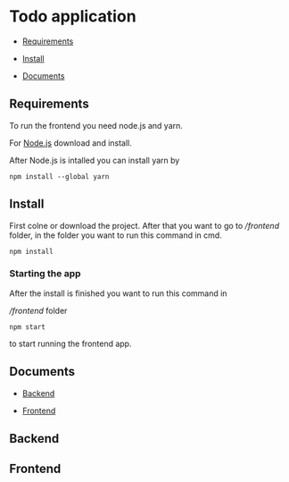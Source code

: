 # Todo application

- [Requirements](#requirements)

- [Install](#install)

- [Documents](#documents)
  
  

## Requirements

To run the frontend you need  node.js and yarn.

For [Node.js](https://nodejs.org/en/) download and install.

After Node.js is intalled you can install yarn by

`npm install --global yarn`

## Install

First colne or download the project. After that you want to go to */frontend* folder, in the folder you want to run this command in cmd.

`npm install`

### Starting the app

After the install is finished you want to run this command in  

*/frontend* folder

`npm start`

to start running the frontend app.

## Documents

- [Backend](#backend)

- [Frontend](#frontend)

## Backend





## Frontend


